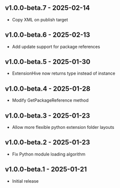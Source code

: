 ## v1.0.0-beta.7 - 2025-02-14

- Copy XML on publish target

## v1.0.0-beta.6 - 2025-02-13

- Add update support for package references

## v1.0.0-beta.5 - 2025-01-30

- ExtensionHive now returns type instead of instance

## v1.0.0-beta.4 - 2025-01-28

- Modify GetPackageReference method

## v1.0.0-beta.3 - 2025-01-23

- Allow more flexible python extension folder layouts

## v1.0.0-beta.2 - 2025-01-23

- Fix Python module loading algorithm

## v1.0.0-beta.1 - 2025-01-21

- Initial release